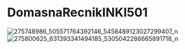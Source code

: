 # DomasnaRecnikINKI501
![275748986_505571764392146_5458489123027299407_n](https://user-images.githubusercontent.com/62560141/158704182-cc7950fc-47da-4d91-8e2e-82197e698e8d.jpg)
![275800625_631393341494185_5305042286665891718_n](https://user-images.githubusercontent.com/62560141/158704187-e5d4465a-a9b9-4fc5-ab28-fd0079556a00.jpg)
